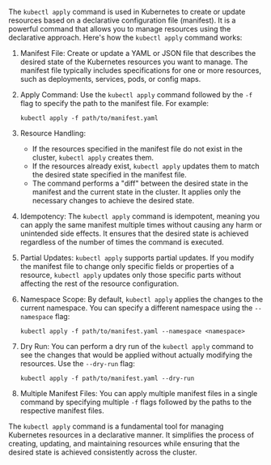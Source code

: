 The `kubectl apply` command is used in Kubernetes to create or update resources based on a declarative configuration file (manifest). It is a powerful command that allows you to manage resources using the declarative approach. Here's how the `kubectl apply` command works:

1. Manifest File: Create or update a YAML or JSON file that describes the desired state of the Kubernetes resources you want to manage. The manifest file typically includes specifications for one or more resources, such as deployments, services, pods, or config maps.

2. Apply Command: Use the `kubectl apply` command followed by the `-f` flag to specify the path to the manifest file. For example:
   ```
   kubectl apply -f path/to/manifest.yaml
   ```

3. Resource Handling:
   - If the resources specified in the manifest file do not exist in the cluster, `kubectl apply` creates them.
   - If the resources already exist, `kubectl apply` updates them to match the desired state specified in the manifest file.
   - The command performs a "diff" between the desired state in the manifest and the current state in the cluster. It applies only the necessary changes to achieve the desired state.

4. Idempotency: The `kubectl apply` command is idempotent, meaning you can apply the same manifest multiple times without causing any harm or unintended side effects. It ensures that the desired state is achieved regardless of the number of times the command is executed.

5. Partial Updates: `kubectl apply` supports partial updates. If you modify the manifest file to change only specific fields or properties of a resource, `kubectl apply` updates only those specific parts without affecting the rest of the resource configuration.

6. Namespace Scope: By default, `kubectl apply` applies the changes to the current namespace. You can specify a different namespace using the `--namespace` flag:
   ```
   kubectl apply -f path/to/manifest.yaml --namespace <namespace>
   ```

7. Dry Run: You can perform a dry run of the `kubectl apply` command to see the changes that would be applied without actually modifying the resources. Use the `--dry-run` flag:
   ```
   kubectl apply -f path/to/manifest.yaml --dry-run
   ```

8. Multiple Manifest Files: You can apply multiple manifest files in a single command by specifying multiple `-f` flags followed by the paths to the respective manifest files.

The `kubectl apply` command is a fundamental tool for managing Kubernetes resources in a declarative manner. It simplifies the process of creating, updating, and maintaining resources while ensuring that the desired state is achieved consistently across the cluster.